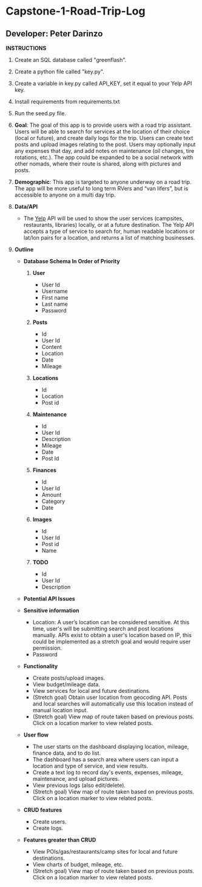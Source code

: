 # Capstone-1-Road-Trip-Log

## Developer: Peter Darinzo

**INSTRUCTIONS**

   1. Create an SQL database called "greenflash".
   2. Create a python file called "key.py".
   3. Create a variable in key.py called API_KEY, set it equal to your Yelp API key.
   4. Install requirements from requirements.txt
   5. Run the seed.py file.


1. **Goal**: The goal of this app is to provide users with a road trip assistant. Users will be able to search for services at the location of their choice (local or future), and create daily logs for the trip. Users can create text posts and upload images relating to the post. Users may optionally input any expenses that day, and add notes on maintenance (oil changes, tire rotations, etc.). The app could be expanded to be a social network with other nomads, where their route is shared, along with pictures and posts. 

2. **Demographic**: This app is targeted to anyone underway on a road trip. The app will be more useful to long term RVers and “van lifers”, but is accessible to anyone on a multi day trip. 

3. **Data/API**
   - The [Yelp](https://www.yelp.com/developers/documentation/v3) API will be used to show the user services (campsites, restaurants, libraries) locally, or at a future destination. The Yelp API accepts a type of service to search for, human readable locations or lat/lon pairs for a location, and returns a list of matching businesses.

4. **Outline**
   - **Database Schema In Order of Priority**
   
      1. **User**
         - User Id
         - Username
         - First name
         - Last name
         - Password
         
      2. **Posts**
         - Id
         - User Id
         - Content
         - Location
         - Date
         - Mileage
         
      3. **Locations**
         - Id
         - Location
         - Post id

      4. **Maintenance**
         - Id
         - User Id
         - Description
         - Mileage
         - Date
         - Post Id
         
      5. **Finances**
         - Id
         - User Id
         - Amount
         - Category
         - Date
         
      6. **Images**
         - Id
         - User Id
         - Post id 
         - Name
         
      7. **TODO**
         - Id
         - User Id
         - Description

   - **Potential API Issues**

   - **Sensitive information**
      - Location: A user’s location can be considered sensitive. At this time, user's will be submitting search and post locations manually. APIs exist to obtain a user's location based on IP, this could be implemented as a stretch goal and would require user permission.
      - Password

   - **Functionality**
      - Create posts/upload images.
      - View budget/mileage data.
      - View services for local and future destinations.
      - (Stretch goal) Obtain user location from geocoding API. Posts and local searches will automatically use this location instead of manual location input.
      - (Stretch goal) View map of route taken based on previous posts. Click on a location marker to view related posts. 

   - **User flow**
      - The user starts on the dashboard displaying location, mileage, finance data, and to do list.
      - The dashboard has a search area where users can input a location and type of service, and view results.
      - Create a text log to record day's events, expenses, mileage, maintenance, and upload pictures.
      - View previous logs (also edit/delete).
      - (Stretch goal) View map of route taken based on previous posts. Click on a location marker to view related posts. 

   - **CRUD features**
      - Create users.
      - Create logs.

   - **Features greater than CRUD**
      - View POIs/gas/restaurants/camp sites for local and future destinations.
      - View charts of budget, mileage, etc.
      - (Stretch goal) View map of route taken based on previous posts. Click on a location marker to view related posts. 

